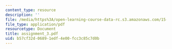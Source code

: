 ```yaml
---
content_type: resource
description: ''
file: /media/https%3A/open-learning-course-data-rc.s3.amazonaws.com/15-822-strategic-marketing-measurement-fall-2002/b57cf32d06891edf4e00fcc3c85c7d0b_assignment_3.pdf
file_type: application/pdf
resourcetype: Document
title: assignment_3.pdf
uid: b57cf32d-0689-1edf-4e00-fcc3c85c7d0b
---
```

